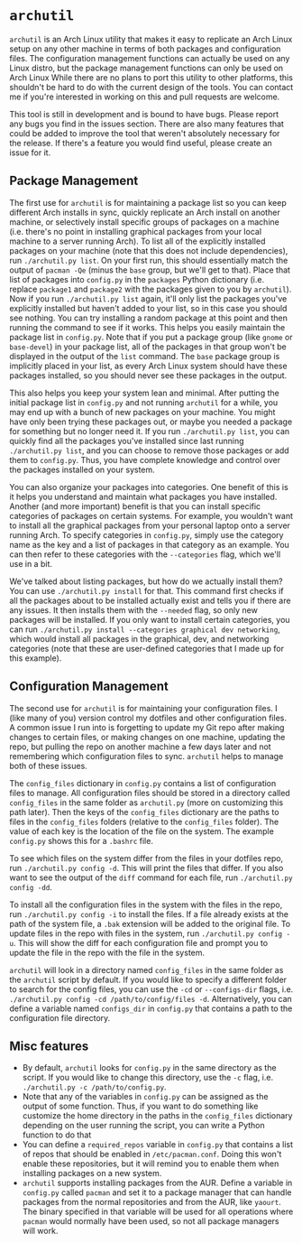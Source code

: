 `archutil`
==========

`archutil` is an Arch Linux utility that makes it easy to replicate an Arch Linux setup on any other machine in terms of both packages and configuration files. The configuration management functions can actually be used on any Linux distro, but the package management functions can only be used on Arch Linux While there are no plans to port this utility to other platforms, this shouldn't be hard to do with the current design of the tools. You can contact me if you're interested in working on this and pull requests are welcome.

This tool is still in development and is bound to have bugs. Please report any bugs you find in the issues section. There are also many features that could be added to improve the tool that weren't absolutely necessary for the release. If there's a feature you would find useful, please create an issue for it.

Package Management
------------------
The first use for `archutil` is for maintaining a package list so you can keep different Arch installs in sync, quickly replicate an Arch install on another machine, or selectively install specific groups of packages on a machine (i.e. there's no point in installing graphical packages from your local machine to a server running Arch). To list all of the explicitly installed packages on your machine (note that this does not include dependencies), run `./archutil.py list`. On your first run, this should essentially match the output of `pacman -Qe` (minus the `base` group, but we'll get to that). Place that list of packages into `config.py` in the `packages` Python dictionary (i.e. replace `package1` and `package2` with the packages given to you by `archutil`). Now if you run `./archutil.py list` again, it'll only list the packages you've explicitly installed but haven't added to your list, so in this case you should see nothing. You can try installing a random package at this point and then running the command to see if it works. This helps you easily maintain the package list in `config.py`. Note that if you put a package group (like `gnome` or `base-devel`) in your package list, all of the packages in that group won't be displayed in the output of the `list` command. The `base` package group is implicitly placed in your list, as every Arch Linux system should have these packages installed, so you should never see these packages in the output.

This also helps you keep your system lean and minimal. After putting the initial package list in `config.py` and not running `archutil` for a while, you may end up with a bunch of new packages on your machine. You might have only been trying these packages out, or maybe you needed a package for something but no longer need it. If you run `./archutil.py list`, you can quickly find all the packages you've installed since last running `./archutil.py list`, and you can choose to remove those packages or add them to `config.py`. Thus, you have complete knowledge and control over the packages installed on your system.

You can also organize your packages into categories. One benefit of this is it helps you understand and maintain what packages you have installed. Another (and more important) benefit is that you can install specific categories of packages on certain systems. For example, you wouldn't want to install all the graphical packages from your personal laptop onto a server running Arch. To specify categories in `config.py`, simply use the category name as the key and a list of packages in that category as an example. You can then refer to these categories with the `--categories` flag, which we'll use in a bit.

We've talked about listing packages, but how do we actually install them? You can use `./archutil.py install` for that. This command first checks if all the packages about to be installed actually exist and tells you if there are any issues. It then installs them with the `--needed` flag, so only new packages will be installed. If you only want to install certain categories, you can run `./archutil.py install --categories graphical dev networking`, which would install all packages in the graphical, dev, and networking categories (note that these are user-defined categories that I made up for this example).

Configuration Management
------------------------

The second use for `archutil` is for maintaining your configuration files. I (like many of you) version control my dotfiles and other configuration files. A common issue I run into is forgetting to update my Git repo after making changes to certain files, or making changes on one machine, updating the repo, but pulling the repo on another machine a few days later and not remembering which configuration files to sync. `archutil` helps to manage both of these issues.

The `config_files` dictionary in `config.py` contains a list of configuration files to manage. All configuration files should be stored in a directory called `config_files` in the same folder as `archutil.py` (more on customizing this path later). Then the keys of the `config_files` dictionary are the paths to files in the `config_files` folders (relative to the `config_files` folder). The value of each key is the location of the file on the system. The example `config.py` shows this for a `.bashrc` file.

To see which files on the system differ from the files in your dotfiles repo, run `./archutil.py config -d`. This will print the files that differ. If you also want to see the output of the `diff` command for each file, run `./archutil.py config -dd`.

To install all the configuration files in the system with the files in the repo, run `./archutil.py config -i` to install the files. If a file already exists at the path of the system file, a `.bak` extension will be added to the original file. To update files in the repo with files in the system, run `./archutil.py config -u`. This will show the diff for each configuration file and prompt you to update the file in the repo with the file in the system.

`archutil` will look in a directory named `config_files` in the same folder as the `archutil` script by default. If you would like to specify a different folder to search for the config files, you can use the `-cd` or `--configs-dir` flags, i.e. `./archutil.py config -cd /path/to/config/files -d`. Alternatively, you can define a variable named `configs_dir` in `config.py` that contains a path to the configuration file directory.

Misc features
-------------

- By default, `archutil` looks for `config.py` in the same directory as the script. If you would like to change this directory, use the `-c` flag, i.e. `./archutil.py -c /path/to/config.py`.
- Note that any of the variables in `config.py` can be assigned as the output of some function. Thus, if you want to do something like customize the home directory in the paths in the `config_files` dictionary depending on the user running the script, you can write a Python function to do that
- You can define a `required_repos` variable in `config.py` that contains a list of repos that should be enabled in `/etc/pacman.conf`. Doing this won't enable these repositories, but it will remind you to enable them when installing packages on a new system.
- `archutil` supports installing packages from the AUR. Define a variable in `config.py` called `pacman` and set it to a package manager that can handle packages from the normal repositories and from the AUR, like `yaourt`. The binary specified in that variable will be used for all operations where `pacman` would normally have been used, so not all package managers will work.
